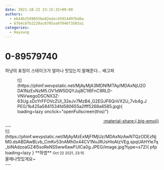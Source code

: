 ```yaml
---
date: 2021-10-22 23:15:32+09:00
authors:
  - eb44b2509855be82e4ec45924d97bd0a
  - 67b4c6fb2220ac6705aa97046f3503a1
categories:
  - Hayoung
---
```


# 0-89579740

<div class="post-container" markdown="1">
<div class="content-container md-sidebar__scrollwrap" markdown="1">

하냥의 표정이 스테이크가 얼마나 맛있는지 말해준다... 배고파
<figure markdown="1">
![](https://phinf.wevpstatic.net/MjAyMjA3MDNfMTAy/MDAxNjU2ODA1NzExNzM5.OV1dW5DQYJuj8C1l6FnC9RLD-VNVwegoDSCNX3Z-63Ug.sDcYrFFOVcZUl_32eJv7MzB4_G2EGJF6QnVX2U_7vb4g.JPEG/1b425a5841534fd580655a2fff5268a6585.jpg){ loading=lazy onclick="openFullscreen(this)"}
</figure>


</div>
</div>

<div style="text-align: right;" markdown="1">
<a href="https://weverse.io/fromis9/fanpost/0-89579740" style="text-align: right;">:material-share:{.big-emoji}</a>
</div>
---

<div class="comments-container md-sidebar__scrollwrap" markdown="1">
<div class="comment" markdown="1">
<div class='id-container' markdown="1">
![](https://phinf.wevpstatic.net/MjAyMzExMjFfMjUz/MDAxNzAwNTQzODEzNjM0.dsABDAwBLvb_CmKv53nAMh0x44CV1NvJRUsHloAtzVEg.spqUAHYle7q_biNAdzoaGZ4l5soReNS5ww6awFUlCa0g.JPEG/image.jpg?type=s72){ pfp loading=lazy }
**<span class="artist">하영</span>** <small>Oct 22 2021, 23:15</small><br>
</div>
<div class='comment-body' markdown="1">
올매나맛있게요~
</div>
</div>
</div>
---
